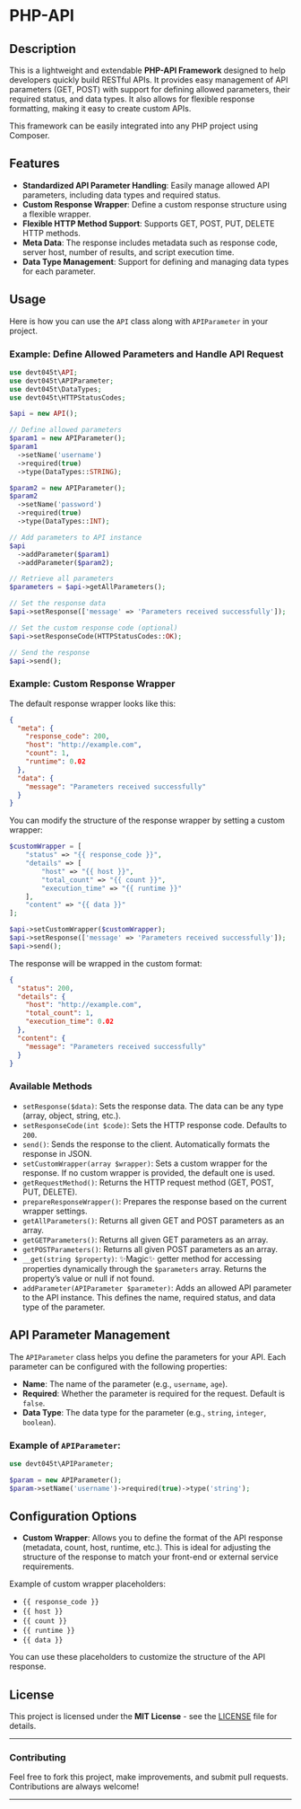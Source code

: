 # PHP-API

## Description

This is a lightweight and extendable **PHP-API Framework** designed to help developers quickly build RESTful APIs. It provides easy management of API parameters (GET, POST) with support for defining allowed parameters, their required status, and data types. It also allows for flexible response formatting, making it easy to create custom APIs.

This framework can be easily integrated into any PHP project using Composer.

## Features

- **Standardized API Parameter Handling**: Easily manage allowed API parameters, including data types and required status.
- **Custom Response Wrapper**: Define a custom response structure using a flexible wrapper.
- **Flexible HTTP Method Support**: Supports GET, POST, PUT, DELETE HTTP methods.
- **Meta Data**: The response includes metadata such as response code, server host, number of results, and script execution time.
- **Data Type Management**: Support for defining and managing data types for each parameter.

## Usage

Here is how you can use the `API` class along with `APIParameter` in your project.

### Example: Define Allowed Parameters and Handle API Request

```php
use devt045t\API;
use devt045t\APIParameter;
use devt045t\DataTypes;
use devt045t\HTTPStatusCodes;

$api = new API();

// Define allowed parameters
$param1 = new APIParameter();
$param1
  ->setName('username')
  ->required(true)
  ->type(DataTypes::STRING);

$param2 = new APIParameter();
$param2
  ->setName('password')
  ->required(true)
  ->type(DataTypes::INT);

// Add parameters to API instance
$api
  ->addParameter($param1)
  ->addParameter($param2);

// Retrieve all parameters
$parameters = $api->getAllParameters();

// Set the response data
$api->setResponse(['message' => 'Parameters received successfully']);

// Set the custom response code (optional)
$api->setResponseCode(HTTPStatusCodes::OK);

// Send the response
$api->send();
```

### Example: Custom Response Wrapper

The default response wrapper looks like this:

```json
{
  "meta": {
    "response_code": 200,
    "host": "http://example.com",
    "count": 1,
    "runtime": 0.02
  },
  "data": {
    "message": "Parameters received successfully"
  }
}
```

You can modify the structure of the response wrapper by setting a custom wrapper:

```php
$customWrapper = [
    "status" => "{{ response_code }}",
    "details" => [
        "host" => "{{ host }}",
        "total_count" => "{{ count }}",
        "execution_time" => "{{ runtime }}"
    ],
    "content" => "{{ data }}"
];

$api->setCustomWrapper($customWrapper);
$api->setResponse(['message' => 'Parameters received successfully']);
$api->send();
```

The response will be wrapped in the custom format:

```json
{
  "status": 200,
  "details": {
    "host": "http://example.com",
    "total_count": 1,
    "execution_time": 0.02
  },
  "content": {
    "message": "Parameters received successfully"
  }
}
```

### Available Methods

- `setResponse($data)`: Sets the response data. The data can be any type (array, object, string, etc.).
- `setResponseCode(int $code)`: Sets the HTTP response code. Defaults to `200`.
- `send()`: Sends the response to the client. Automatically formats the response in JSON.
- `setCustomWrapper(array $wrapper)`: Sets a custom wrapper for the response. If no custom wrapper is provided, the default one is used.
- `getRequestMethod()`: Returns the HTTP request method (GET, POST, PUT, DELETE).
- `prepareResponseWrapper()`: Prepares the response based on the current wrapper settings.
- `getAllParameters()`: Returns all given GET and POST parameters as an array.
- `getGETParameters()`: Returns all given GET parameters as an array.
- `getPOSTParameters()`: Returns all given POST parameters as an array.
- `__get(string $property)`: ✨Magic✨ getter method for accessing properties dynamically through the `$parameters` array. Returns the property’s value or null if not found.
- `addParameter(APIParameter $parameter)`: Adds an allowed API parameter to the API instance. This defines the name, required status, and data type of the parameter.

## API Parameter Management

The `APIParameter` class helps you define the parameters for your API. Each parameter can be configured with the following properties:

- **Name**: The name of the parameter (e.g., `username`, `age`).
- **Required**: Whether the parameter is required for the request. Default is `false`.
- **Data Type**: The data type for the parameter (e.g., `string`, `integer`, `boolean`).

### Example of `APIParameter`:

```php
use devt045t\APIParameter;

$param = new APIParameter();
$param->setName('username')->required(true)->type('string');
```

## Configuration Options

- **Custom Wrapper**: Allows you to define the format of the API response (metadata, count, host, runtime, etc.). This is ideal for adjusting the structure of the response to match your front-end or external service requirements.

Example of custom wrapper placeholders:
- `{{ response_code }}`
- `{{ host }}`
- `{{ count }}`
- `{{ runtime }}`
- `{{ data }}`

You can use these placeholders to customize the structure of the API response.

## License

This project is licensed under the **MIT License** - see the [LICENSE](LICENSE) file for details.

---

### Contributing

Feel free to fork this project, make improvements, and submit pull requests. Contributions are always welcome!

---